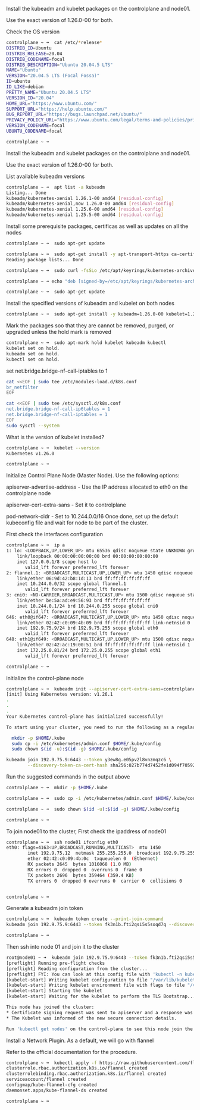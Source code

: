 Install the kubeadm and kubelet packages on the controlplane and node01.

Use the exact version of 1.26.0-00 for both.

Check the OS version

```bash
controlplane ~ ➜  cat /etc/*release*
DISTRIB_ID=Ubuntu
DISTRIB_RELEASE=20.04
DISTRIB_CODENAME=focal
DISTRIB_DESCRIPTION="Ubuntu 20.04.5 LTS"
NAME="Ubuntu"
VERSION="20.04.5 LTS (Focal Fossa)"
ID=ubuntu
ID_LIKE=debian
PRETTY_NAME="Ubuntu 20.04.5 LTS"
VERSION_ID="20.04"
HOME_URL="https://www.ubuntu.com/"
SUPPORT_URL="https://help.ubuntu.com/"
BUG_REPORT_URL="https://bugs.launchpad.net/ubuntu/"
PRIVACY_POLICY_URL="https://www.ubuntu.com/legal/terms-and-policies/privacy-policy"
VERSION_CODENAME=focal
UBUNTU_CODENAME=focal

controlplane ~ ➜  
```

Install the kubeadm and kubelet packages on the controlplane and node01.

Use the exact version of 1.26.0-00 for both.

List available kubeadm versions

```bash
controlplane ~ ➜  apt list -a kubeadm
Listing... Done
kubeadm/kubernetes-xenial 1.26.1-00 amd64 [residual-config]
kubeadm/kubernetes-xenial,now 1.26.0-00 amd64 [residual-config]
kubeadm/kubernetes-xenial 1.25.6-00 amd64 [residual-config]
kubeadm/kubernetes-xenial 1.25.5-00 amd64 [residual-config]
```

Install some prerequisite packages, certificas as well as updates on all the nodes


```bash
controlplane ~ ➜  sudo apt-get update

controlplane ~ ➜  sudo apt-get install -y apt-transport-https ca-certificates curl
Reading package lists... Done

controlplane ~ ➜  sudo curl -fsSLo /etc/apt/keyrings/kubernetes-archive-keyring.gpg https://packages.cloud.google.com/apt/doc/apt-key.gpg

controlplane ~ ➜ echo "deb [signed-by=/etc/apt/keyrings/kubernetes-archive-keyring.gpg] https://apt.kubernetes.io/ kubernetes-xenial main" | sudo tee /etc/apt/sources.list.d/kubernetes.listdeb [signed-by=/etc/apt/keyrings/kubernetes-archive-keyring.gpg] https://apt.kubernetes.io/ kubernetes-xenial main

controlplane ~ ➜  sudo apt-get update
```

Install the specified versions of kubeadm and kubelet on both nodes


```bash
controlplane ~ ➜  sudo apt-get install -y kubeadm=1.26.0-00 kubelet=1.26.0-00
```

Mark the packages soo that they are cannot be removed, purged, or upgraded unless the hold mark is removed

```bash
controlplane ~ ➜  sudo apt-mark hold kubelet kubeadm kubectl
kubelet set on hold.
kubeadm set on hold.
kubectl set on hold.
```
set net.bridge.bridge-nf-call-iptables to 1

```bash
cat <<EOF | sudo tee /etc/modules-load.d/k8s.conf
br_netfilter
EOF

cat <<EOF | sudo tee /etc/sysctl.d/k8s.conf
net.bridge.bridge-nf-call-ip6tables = 1
net.bridge.bridge-nf-call-iptables = 1
EOF
sudo sysctl --system
```

What is the version of kubelet installed?

```bash
controlplane ~ ➜  kubelet --version
Kubernetes v1.26.0

controlplane ~ ➜  
```

Initialize Control Plane Node (Master Node). Use the following options:


apiserver-advertise-address - Use the IP address allocated to eth0 on the controlplane node

apiserver-cert-extra-sans - Set it to controlplane

pod-network-cidr - Set to 10.244.0.0/16
Once done, set up the default kubeconfig file and wait for node to be part of the cluster.

First check the interfaces configuration

```bash
controlplane ~ ➜  ip a
1: lo: <LOOPBACK,UP,LOWER_UP> mtu 65536 qdisc noqueue state UNKNOWN group default qlen 1000
    link/loopback 00:00:00:00:00:00 brd 00:00:00:00:00:00
    inet 127.0.0.1/8 scope host lo
       valid_lft forever preferred_lft forever
2: flannel.1: <BROADCAST,MULTICAST,UP,LOWER_UP> mtu 1450 qdisc noqueue state UNKNOWN group default 
    link/ether 06:9d:42:b8:1d:13 brd ff:ff:ff:ff:ff:ff
    inet 10.244.0.0/32 scope global flannel.1
       valid_lft forever preferred_lft forever
3: cni0: <NO-CARRIER,BROADCAST,MULTICAST,UP> mtu 1500 qdisc noqueue state DOWN group default qlen 1000
    link/ether be:5a:ad:e9:56:93 brd ff:ff:ff:ff:ff:ff
    inet 10.244.0.1/24 brd 10.244.0.255 scope global cni0
       valid_lft forever preferred_lft forever
646: eth0@if647: <BROADCAST,MULTICAST,UP,LOWER_UP> mtu 1450 qdisc noqueue state UP group default 
    link/ether 02:42:c0:09:4b:09 brd ff:ff:ff:ff:ff:ff link-netnsid 0
    inet 192.9.75.9/24 brd 192.9.75.255 scope global eth0
       valid_lft forever preferred_lft forever
648: eth1@if649: <BROADCAST,MULTICAST,UP,LOWER_UP> mtu 1500 qdisc noqueue state UP group default 
    link/ether 02:42:ac:19:00:51 brd ff:ff:ff:ff:ff:ff link-netnsid 1
    inet 172.25.0.81/24 brd 172.25.0.255 scope global eth1
       valid_lft forever preferred_lft forever

controlplane ~ ➜ 
```

initialize the control-plane node

```bash
controlplane ~ ➜  kubeadm init --apiserver-cert-extra-sans=controlplane --apiserver-advertise-address 192.9.75.9 --pod-network-cidr=10.244.0.0/16
[init] Using Kubernetes version: v1.26.1
.
.
.
Your Kubernetes control-plane has initialized successfully!

To start using your cluster, you need to run the following as a regular user:

  mkdir -p $HOME/.kube
  sudo cp -i /etc/kubernetes/admin.conf $HOME/.kube/config
  sudo chown $(id -u):$(id -g) $HOME/.kube/config

kubeadm join 192.9.75.9:6443 --token y3ew8g.e05pv2l8vnzmqzc6 \
        --discovery-token-ca-cert-hash sha256:027b774d7452fe1d094f70592146b919a028e1c57d4e00bd5975cb0717b4110b
```

Run the suggested commands in the output above

```bash
controlplane ~ ➜  mkdir -p $HOME/.kube

controlplane ~ ➜  sudo cp -i /etc/kubernetes/admin.conf $HOME/.kube/config

controlplane ~ ➜  sudo chown $(id -u):$(id -g) $HOME/.kube/config

controlplane ~ ➜  
```

To join node01 to the cluster, First check the ipaddress of node01

```bash
controlplane ~ ➜  ssh node01 ifconfig eth0
eth0: flags=4163<UP,BROADCAST,RUNNING,MULTICAST>  mtu 1450
        inet 192.9.75.12  netmask 255.255.255.0  broadcast 192.9.75.255
        ether 02:42:c0:09:4b:0c  txqueuelen 0  (Ethernet)
        RX packets 2645  bytes 1016068 (1.0 MB)
        RX errors 0  dropped 0  overruns 0  frame 0
        TX packets 2696  bytes 359464 (359.4 KB)
        TX errors 0  dropped 0 overruns 0  carrier 0  collisions 0


controlplane ~ ➜  
```

Generate a kubeadm join token

```bash
controlplane ~ ➜  kubeadm token create --print-join-command
kubeadm join 192.9.75.9:6443 --token fk3n1b.fti2qsi5s5soqd7q --discovery-token-ca-cert-hash sha256:027b774d7452fe1d094f70592146b919a028e1c57d4e00bd5975cb0717b4110b 

controlplane ~ ➜  
```


Then ssh into node 01 and join it to the cluster

```bash
root@node01 ~ ➜  kubeadm join 192.9.75.9:6443 --token fk3n1b.fti2qsi5s5soqd7q --discovery-token-ca-cert-hash sha256:027b774d7452fe1d094f70592146b919a028e1c57d4e00bd5975cb0717b4110b 
[preflight] Running pre-flight checks
[preflight] Reading configuration from the cluster...
[preflight] FYI: You can look at this config file with 'kubectl -n kube-system get cm kubeadm-config -o yaml'
[kubelet-start] Writing kubelet configuration to file "/var/lib/kubelet/config.yaml"
[kubelet-start] Writing kubelet environment file with flags to file "/var/lib/kubelet/kubeadm-flags.env"
[kubelet-start] Starting the kubelet
[kubelet-start] Waiting for the kubelet to perform the TLS Bootstrap...

This node has joined the cluster:
* Certificate signing request was sent to apiserver and a response was received.
* The Kubelet was informed of the new secure connection details.

Run 'kubectl get nodes' on the control-plane to see this node join the cluster.
```

Install a Network Plugin. As a default, we will go with flannel

Refer to the official documentation for the procedure.

```bash
controlplane ~ ➜  kubectl apply -f https://raw.githubusercontent.com/flannel-io/flannel/v0.20.2/Documentation/kube-flannel.ymlnamespace/kube-flannel created
clusterrole.rbac.authorization.k8s.io/flannel created
clusterrolebinding.rbac.authorization.k8s.io/flannel created
serviceaccount/flannel created
configmap/kube-flannel-cfg created
daemonset.apps/kube-flannel-ds created

controlplane ~ ➜  
```